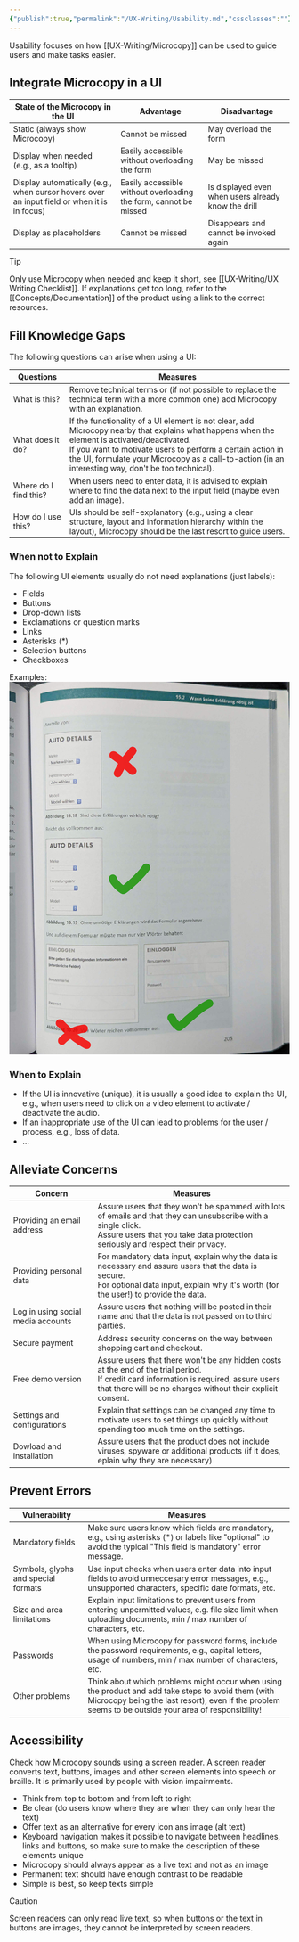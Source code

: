 ```yaml
---
{"publish":true,"permalink":"/UX-Writing/Usability.md","cssclasses":""}
---
```


Usability focuses on how [[UX-Writing/Microcopy]] can be used to guide users and make tasks easier.

## Integrate Microcopy in a UI

| State of the Microcopy in the UI                                                            | Advantage                                                        | Disadvantage                                        |
| ------------------------------------------------------------------------------------------- | ---------------------------------------------------------------- | --------------------------------------------------- |
| Static (always show Microcopy)                                                              | Cannot be missed                                                 | May overload the form                               |
| Display when needed (e.g., as a tooltip)                                                    | Easily accessible without overloading the form                   | May be missed                                       |
| Display automatically (e.g., when cursor hovers over an input field or when it is in focus) | Easily accessible without overloading the form, cannot be missed | Is displayed even when users already know the drill |
| Display as placeholders                                                                     | Cannot be missed                                                 | Disappears and cannot be invoked again              |

> [!tip]
> Only use Microcopy when needed and keep it short, see [[UX-Writing/UX Writing Checklist]]. If explanations get too long, refer to the [[Concepts/Documentation]] of the product using a link to the correct resources.

## Fill Knowledge Gaps

The following questions can arise when using a UI:

| Questions             | Measures                                                                                                                                                                                                                                                                                                            |
| --------------------- | ------------------------------------------------------------------------------------------------------------------------------------------------------------------------------------------------------------------------------------------------------------------------------------------------------------------- |
| What is this?         | Remove technical terms or (if not possible to replace the technical term with a more common one) add Microcopy with an explanation.                                                                                                                                                                                 |
| What does it do?      | If the functionality of a UI element is not clear, add Microcopy nearby that explains what happens when the element is activated/deactivated.<br>If you want to motivate users to perform a certain action in the UI, formulate your Microcopy as a call-to-action (in an interesting way, don't be too technical). |
| Where do I find this? | When users need to enter data, it is advised to explain where to find the data next to the input field (maybe even add an image).                                                                                                                                                                                   |
| How do I use this?    | UIs should be self-explanatory (e.g., using a clear structure, layout and information hierarchy within the layout), Microcopy should be the last resort to guide users.                                                                                                                                             |

### When not to Explain

The following UI elements usually do not need explanations (just labels):
- Fields
- Buttons
- Drop-down lists
- Exclamations or question marks
- Links
- Asterisks (\*)
- Selection buttons
- Checkboxes

Examples:
![not explain](https://github.com/v-schipka/images/blob/main/obsidian/ux-writing.jpg?raw=true)


### When to Explain

- If the UI is innovative (unique), it is usually a good idea to explain the UI, e.g., when users need to click on a video element to activate / deactivate the audio.
- If an inappropriate use of the UI can lead to problems for the user / process, e.g., loss of data.
- ...

## Alleviate Concerns

| Concern                            | Measures                                                                                                                                                                                                 |
| ---------------------------------- | -------------------------------------------------------------------------------------------------------------------------------------------------------------------------------------------------------- |
| Providing an email address         | Assure users that they won't be spammed with lots of emails and that they can unsubscribe with a single click. <br>Assure users that you take data protection seriously and respect their privacy.       |
| Providing personal data            | For mandatory data input, explain why the data is necessary and assure users that the data is secure. <br>For optional data input, explain why it's worth (for the user!) to provide the data.           |
| Log in using social media accounts | Assure users that nothing will be posted in their name and that the data is not passed on to third parties.                                                                                              |
| Secure payment                     | Address security concerns on the way between shopping cart and checkout.                                                                                                                                 |
| Free demo version                  | Assure users that there won't be any hidden costs at the end of the trial period. <br>If credit card information is required, assure users that there will be no charges without their explicit consent. |
| Settings and configurations        | Explain that settings can be changed any time to motivate users to set things up quickly without spending too much time on the settings.                                                                 |
| Dowload and installation           | Assure users that the product does not include viruses, spyware or additional products (if it does, eplain why they are necessary)                                                                       |

## Prevent Errors

| Vulnerability                       | Measures                                                                                                                                                                                                    |
| ----------------------------------- | ----------------------------------------------------------------------------------------------------------------------------------------------------------------------------------------------------------- |
| Mandatory fields                    | Make sure users know which fields are mandatory, e.g., using asterisks (\*) or labels like "optional" to avoid the typical "This field is mandatory" error message.                                         |
| Symbols, glyphs and special formats | Use input checks when users enter data into input fields to avoid unneccesary error messages, e.g., unsupported characters, specific date formats, etc.                                                     |
| Size and area limitations           | Explain input limitations to prevent users from entering unpermitted values, e.g. file size limit when uploading documents, min / max number of characters, etc.                                            |
| Passwords                           | When using Microcopy for password forms, include the password requirements, e.g., capital letters, usage of numbers, min / max number of characters, etc.                                                   |
| Other problems                      | Think about which problems might occur when using the product and add take steps to avoid them (with Microcopy being the last resort), even if the problem seems to be outside your area of responsibility! |
## Accessibility

Check how Microcopy sounds using a screen reader. A screen reader converts text, buttons, images and other screen elements into speech or braille. It is primarily used by people with vision impairments.

- Think from top to bottom and from left to right
- Be clear (do users know where they are when they can only hear the text)
- Offer text as an alternative for every icon ans image (alt text)
- Keyboard navigation makes it possible to navigate between headlines, links and buttons, so make sure to make the description of these elements unique
- Microcopy should always appear as a live text and not as an image
- Permanent text should have enough contrast to be readable
- Simple is best, so keep texts simple

>[!caution] 
>Screen readers can only read live text, so when buttons or the text in buttons are images, they cannot be interpreted by screen readers. 

